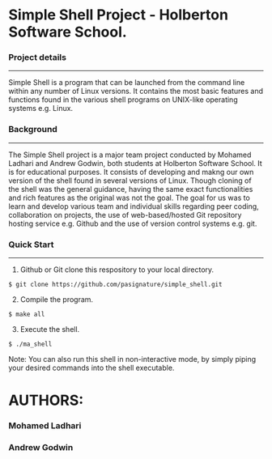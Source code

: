 # Simple Shell Project - Holberton Software School.

### Project details
-----
Simple Shell is a program that can be launched from the command line within any number of Linux versions. It contains the most basic features and functions found in the various shell programs on UNIX-like operating systems e.g. Linux.


### Background
-----
The Simple Shell project is a major team project conducted by Mohamed Ladhari and Andrew Godwin, both students at Holberton Software School. It is for educational purposes. It consists of developing and makng our own version of the shell found in several versions of Linux. Though cloning of the shell was the general guidance, having the same exact functionalities and rich features as the original was not the goal. The goal for us was to learn and develop various team and individual skills regarding peer coding, collaboration on projects, the use of web-based/hosted Git repository hosting service e.g. Github and the use of version control systems e.g. git.

### Quick Start
-----
1. Github or Git clone this respository to your local directory.
```
$ git clone https://github.com/pasignature/simple_shell.git
```
2. Compile the program.
```
$ make all
```
3. Execute the shell.
```
$ ./ma_shell
```
Note: You can also run this shell in non-interactive mode, by simply piping your desired commands into the shell executable.

# AUTHORS:
### Mohamed Ladhari
### Andrew Godwin
